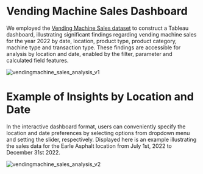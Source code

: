 # Vending Machine Sales Dashboard 

We employed the [Vending Machine Sales dataset](https://www.kaggle.com/datasets/awesomeasingh/vending-machine-sales) to construct a Tableau dashboard, illustrating significant findings regarding vending machine sales for the year 2022 by date, location, product type, product category, machine type and transaction type. These findings are accessible for analysis by location and date, enabled by the filter, parameter and calculated field features.

![vendingmachine_sales_analysis_v1](https://github.com/lyndsayroach/Vending-Machine-Sales-Visualization/assets/17256163/b4cac08a-4fab-4e31-9487-91e3d589adc9)


# Example of Insights by Location and Date

In the interactive dashboard format, users can conveniently specify the location and date preferences by selecting options from dropdown menu and setting the slider, respectively. Displayed here is an example illustrating the sales data for the Earle Asphalt location from July 1st, 2022 to December 31st 2022.

![vendingmachine_sales_analysis_v2](https://github.com/lyndsayroach/Vending-Machine-Sales-Visualization/assets/17256163/0082e71e-753f-4b48-b569-11e079b7bd23)
